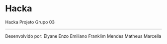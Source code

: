 # Hacka
Hacka Projeto Grupo 03

---
Desenvolvido por:
Elyane
Enzo Emiliano
Franklim Mendes
Matheus 
Marcella

